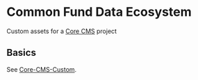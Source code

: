 # Common Fund Data Ecosystem

Custom assets for a [Core CMS](https://github.com/TACC/Core-CMS) project

## Basics

See [Core-CMS-Custom](../README.md).
